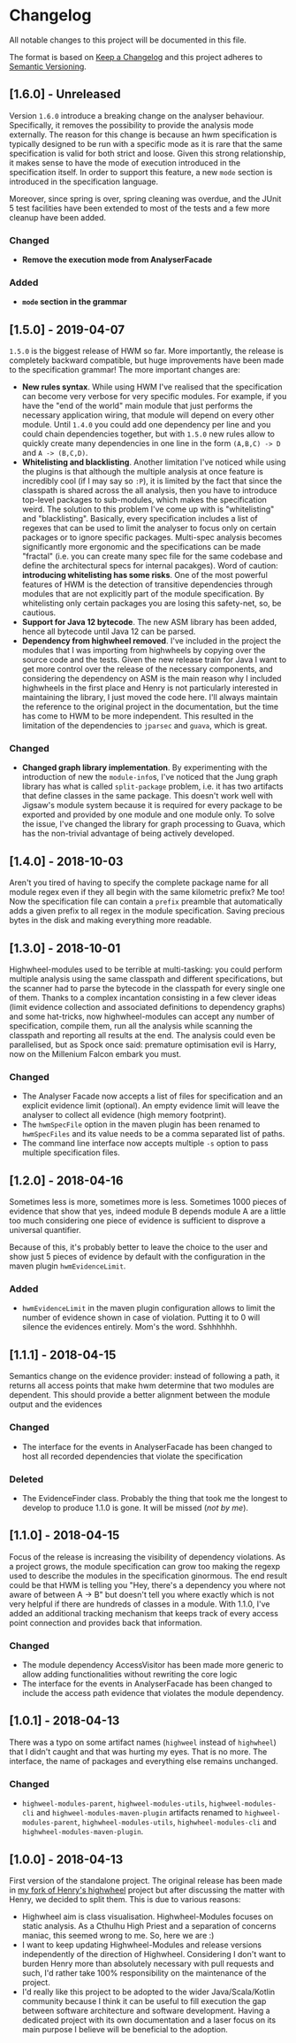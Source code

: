 # Changelog
All notable changes to this project will be documented in this file.

The format is based on [Keep a Changelog](http://keepachangelog.com/en/1.0.0/)
and this project adheres to [Semantic Versioning](http://semver.org/spec/v2.0.0.html).

## [1.6.0] - Unreleased
Version `1.6.0` introduce a breaking change on the analyser behaviour. Specifically, it removes the 
possibility to provide the analysis mode externally. The reason for this change is because an hwm specification
is typically designed to be run with a specific mode as it is rare that the same specification is valid
for both strict and loose. Given this strong relationship, it makes sense to have the mode of execution
introduced in the specification itself. In order to support this feature, a new `mode` section is introduced
in the specification language.

Moreover, since spring is over, spring cleaning was overdue, and the JUnit 5 test facilities have been
extended to most of the tests and a few more cleanup have been added.

### Changed

- **Remove the execution mode from AnalyserFacade**


### Added

- **`mode` section in the grammar** 


## [1.5.0] - 2019-04-07
`1.5.0` is the biggest release of HWM so far. More importantly, the release is completely backward compatible,
but huge improvements have been made to the specification grammar! The more important changes are:

- **New rules syntax**. While using HWM I've realised that the specification can become very verbose for very specific
modules. For example, if you have the "end of the world" main module that just performs the necessary application 
wiring, that module will depend on every other module. Until `1.4.0` you could add one dependency per line and you could
chain dependencies together, but with `1.5.0` new rules allow to quickly create many dependencies in one line in the
form `(A,B,C) -> D` and `A -> (B,C,D)`.
- **Whitelisting and blacklisting**. Another limitation I've noticed while using the plugins is that although the 
multiple analysis at once feature is incredibly cool (if I may say so `:P`), it is limited by the fact that since
the classpath is shared across the all analysis, then you have to introduce top-level packages to sub-modules, which makes
the specification weird. The solution to this problem I've come up with is "whitelisting" and "blacklisting". Basically,
every specification includes a list of regexes that can be used to limit the analyser to focus only on certain
packages or to ignore specific packages. Multi-spec analysis becomes significantly more ergonomic and the specifications
can be made "fractal" (i.e. you can create many spec file for the same codebase and define the architectural specs
for internal pacakges). Word of caution: **introducing whitelisting has some risks**. One of the most powerful features
of HWM is the detection of transitive dependencies through modules that are not explicitly part of the module specification.
By whitelisting only certain packages you are losing this safety-net, so, be cautious.
- **Support for Java 12 bytecode**. The new ASM library has been added, hence all bytecode until Java 12 can be parsed.
- **Dependency from highwheel removed**. I've included in the project the modules that I was importing from highwheels by
copying over the source code and the tests. Given the new release train for Java I want to get more control over the
release of the necessary components, and considering the dependency on ASM is the main reason why I included highwheels
in the first place and Henry is not particularly interested in maintaining the library, I just moved the code here.
I'll always maintain the reference to the original project in the documentation, but the time has come to HWM to be
more independent. This resulted in the limitation of the dependencies to `jparsec` and `guava`, which is great.

### Changed
- **Changed graph library implementation**. By experimenting with the introduction of new the `module-info`s, I've noticed
that the Jung graph library has what is called `split-package` problem, i.e. it has two artifacts that define classes
in the same package. This doesn't work well with Jigsaw's module system because it is required for every package to be
exported and provided by one module and one module only. To solve the issue, I've changed the library for graph processing
to Guava, which has the non-trivial advantage of being actively developed.

## [1.4.0] - 2018-10-03

Aren't you tired of having to specify the complete package name for all module regex even if they all begin with the
same kilometric prefix? Me too! Now the specification file can contain a `prefix` preamble that automatically adds
a given prefix to all regex in the module specification. Saving precious bytes in the disk and making everything more
readable.

## [1.3.0] - 2018-10-01

Highwheel-modules used to be terrible at multi-tasking: you could perform multiple analysis using the same 
classpath and different specifications, but the scanner had to parse the bytecode in the classpath for every single one 
of them. Thanks to a complex incantation consisting in a few clever ideas (limit evidence collection and associated
definitions to dependency graphs) and some hat-tricks, now highwheel-modules can accept any number of specification,
compile them, run all the analysis while scanning the classpath and reporting all results at the end. The 
analysis could even be parallelised, but as Spock once said: premature optimisation evil is Harry, now on the 
Millenium Falcon embark you must.

### Changed

- The Analyser Facade now accepts a list of files for specification and an explicit evidence limit (optional).
An empty evidence limit will leave the analyser to collect all evidence (high memory footprint).
- The `hwmSpecFile` option in the maven plugin has been renamed to `hwmSpecFiles` and its value needs to be a comma
separated list of paths.
- The command line interface now accepts multiple `-s` option to pass multiple specification files.


## [1.2.0] - 2018-04-16

Sometimes less is more, sometimes more is less. Sometimes 1000 pieces of evidence that show that yes, indeed module B depends module A are a little too much considering one piece of evidence is sufficient to disprove a universal quantifier.

Because of this, it's probably better to leave the choice to the user and show just 5 pieces of evidence by default with the configuration in the maven plugin `hwmEvidenceLimit`.

### Added
- `hwmEvidenceLimit` in the maven plugin configuration allows to limit the number of evidence shown in case of violation. Putting it to 0 will silence the evidences entirely. Mom's the word. Sshhhhhh.

## [1.1.1] - 2018-04-15
Semantics change on the evidence provider: instead of following a path, it returns all access points that make hwm 
determine that two modules are dependent. This should provide a better alignment between the module output and the 
evidences

### Changed
- The interface for the events in AnalyserFacade has been changed to host all recorded dependencies that violate the
specification

### Deleted
- The EvidenceFinder class. Probably the thing that took me the longest to develop to produce 1.1.0 is gone. It will be
missed (*not by me*).

## [1.1.0] - 2018-04-15
Focus of the release is increasing the visibility of dependency violations. As a project grows, the module 
specification can grow too making the regexp used to describe the modules in the specification ginormous. The end result
could be that HWM is telling you "Hey, there's a dependency you where not aware of between A -> B" but doesn't tell you 
where exactly which is not very helpful if there are hundreds of classes in a module. With 1.1.0, I've added an 
additional tracking mechanism that keeps track of every access point connection and provides back that information.

### Changed

- The module dependency AccessVisitor has been made more generic to allow adding functionalities without rewriting the 
core logic
- The interface for the events in AnalyserFacade has been changed to include the access path evidence that violates the 
module dependency. 


## [1.0.1] - 2018-04-13

There was a typo on some artifact names (`highweel` instead of `highwheel`) that I didn't caught and that was hurting
my eyes. That is no more. The interface, the name of  packages and everything else remains unchanged.

### Changed

- `highweel-modules-parent`, `highweel-modules-utils`, `highweel-modules-cli` and `highweel-modules-maven-plugin` 
artifacts renamed to `highweel-modules-parent`, `highwheel-modules-utils`, `highwheel-modules-cli` and 
`highwheel-modules-maven-plugin`.

## [1.0.0] - 2018-04-13

First version of the standalone project. The original release has been made in 
[my fork of Henry's highwheel](https://github.com/fburato/highwheel) project but after discussing the matter with Henry,
we decided to split them. This is due to various reasons:

- Highwheel aim is class visualisation. Highwheel-Modules focuses on static analysis. As a Cthulhu High Priest and a 
separation of concerns maniac, this seemed wrong to me. So, here we are :)
- I want to keep updating Highwheel-Modules and release versions independently of the direction of Highwheel. 
Considering I don't want to burden Henry more than absolutely necessary with pull requests and such, I'd rather take 
100% responsibility on the maintenance of the project.
- I'd really like this project to be adopted to the wider Java/Scala/Kotlin community because I think it can be useful 
to fill execution the gap between software architecture and software development. Having a dedicated project with its 
own documentation and a laser focus on its main purpose I believe will be beneficial to the adoption.
